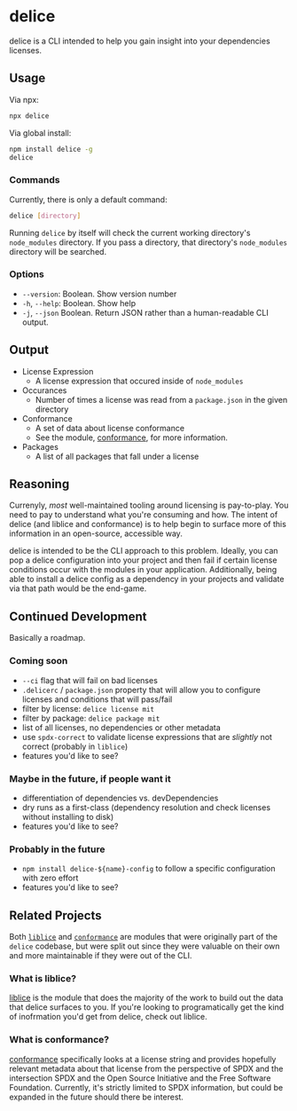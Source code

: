 # delice

delice is a CLI intended to help you gain insight into your dependencies licenses.

## Usage

Via npx:
```bash
npx delice
```

Via global install:
```bash
npm install delice -g
delice
```

### Commands

Currently, there is only a default command:

```bash
delice [directory]
```

Running `delice` by itself will check the current working directory's `node_modules` directory. If you pass a directory, that directory's `node_modules` directory will be searched.

### Options

- `--version`: Boolean. Show version number
- `-h`, `--help`: Boolean. Show help
- `-j`, `--json` Boolean. Return JSON rather than a human-readable CLI output.

## Output

- License Expression
  - A license expression that occured inside of `node_modules`
- Occurances
  - Number of times a license was read from a `package.json` in the given directory
- Conformance
  - A set of data about license conformance
  - See the module, [conformance](https://www.npmjs.com/package/conformance), for more information.
- Packages
  - A list of all packages that fall under a license

## Reasoning

Currenyly, _most_ well-maintained tooling around licensing is pay-to-play. You need to pay to understand what you're consuming and how. The intent of delice (and liblice and conformance) is to help begin to surface more of this information in an open-source, accessible way.

delice is intended to be the CLI approach to this problem. Ideally, you can pop a delice configuration into your project and then fail if certain license conditions occur with the modules in your application. Additionally, being able to install a delice config as a dependency in your projects and validate via that path would be the end-game.

## Continued Development

Basically a roadmap.

### Coming soon

- `--ci` flag that will fail on bad licenses
- `.delicerc` / `package.json` property that will allow you to configure licenses and conditions that will pass/fail
- filter by license: `delice license mit`
- filter by package: `delice package mit`
- list of all licenses, no dependencies or other metadata
- use `spdx-correct` to validate license expressions that are *slightly* not correct (probably in `liblice`)
- features you'd like to see?

### Maybe in the future, if people want it

- differentiation of dependencies vs. devDependencies
- dry runs as a first-class (dependency resolution and check licenses without installing to disk)
- features you'd like to see?

### Probably in the future

- `npm install delice-${name}-config` to follow a specific configuration with zero effort
- features you'd like to see?

## Related Projects

Both [`liblice`](https://www.npmjs.com/package/liblice) and [`conformance`](https://www.npmjs.com/package/conformance) are modules that were originally part of the `delice` codebase, but were split out since they were valuable on their own and more maintainable if they were out of the CLI.

### What is liblice?

[liblice](https://www.npmjs.com/package/liblice) is the module that does the majority of the work to build out the data that delice surfaces to you. If you're looking to programatically get the kind of inofrmation you'd get from delice, check out liblice.

### What is conformance?

[conformance](https://www.npmjs.com/package/conformance) specifically looks at a license string and provides hopefully relevant metadata about that license from the perspective of SPDX and the intersection SPDX and the Open Source Initiative and the Free Software Foundation. Currently, it's strictly limited to SPDX information, but could be expanded in the future should there be interest.
